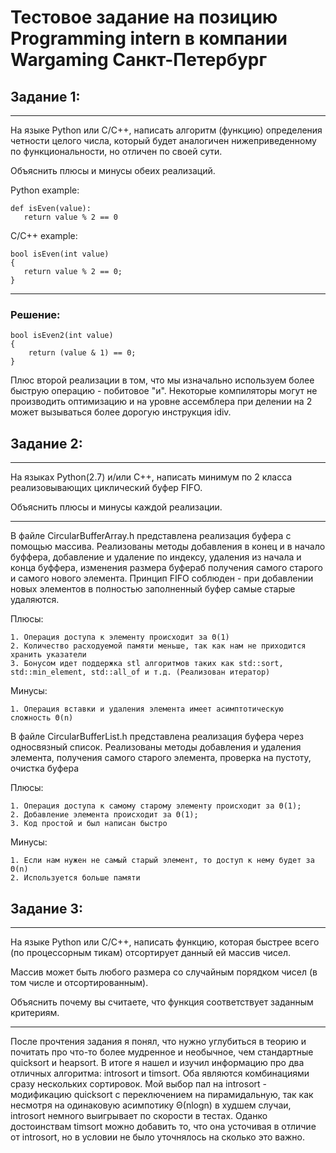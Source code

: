 # Тестовое задание на позицию Programming intern в компании Wargaming Санкт-Петербург


## Задание 1:
---
На языке Python или С/С++, написать алгоритм (функцию) определения четности целого числа, который будет аналогичен нижеприведенному по функциональности, но отличен по своей сути.

Объяснить плюсы и минусы обеих реализаций.



Python example:

```
def isEven(value):
   return value % 2 == 0
```

C/C++ example:
``` С++
bool isEven(int value)
{
   return value % 2 == 0;
}
```
---
### Решение:
``` С++
bool isEven2(int value)
{
    return (value & 1) == 0;
}
```
Плюс второй реализации в том, что мы изначально используем более быструю операцию - побитовое "и". Некоторые компиляторы могут не производить оптимизацию и на уровне ассемблера при делении на 2 может вызываться более дорогую инструкция idiv.

## Задание 2:
---
На языках Python(2.7) и/или С++, написать минимум по 2 класса реализовывающих циклический буфер FIFO.

Объяснить плюсы и минусы каждой реализации.

---

В файле СircularBufferArray.h представлена реализация буфера с помощью массива. Реализованы методы добавления в конец и в начало буффера, добавление и удаление по индексу, удаления из начала и конца буффера, изменения размера буфераб получения самого старого и самого нового элемента. Принцип FIFO соблюден - при добавлении новых элементов в полностью заполненный буфер самые старые удаляются.

Плюсы:

    1. Операция доступа к элементу происходит за Θ(1)
    2. Количество расходуемой памяти меньше, так как нам не приходится хранить указатели
    3. Бонусом идет поддержка stl алгоритмов таких как std::sort, std::min_element, std::all_of и т.д. (Реализован итератор)
Минусы:

    1. Операция вставки и удаления элемента имеет асимптотическую сложность Θ(n)
В файле CircularBufferList.h представлена реализация буфера через односвязный список. Реализованы методы добавления и удаления элемента, получения самого старого элемента, проверка на пустоту, очистка буфера

Плюсы:

    1. Операция доступа к самому старому элементу происходит за Θ(1);
    2. Добавление элемента происходит за Θ(1);
    3. Код простой и был написан быстро

Минусы:

    1. Если нам нужен не самый старый элемент, то доступ к нему будет за Θ(n)
    2. Используется больше памяти

## Задание 3:
---
На языке Python или С/С++, написать функцию, которая быстрее всего (по процессорным тикам) отсортирует данный ей массив чисел.

Массив может быть любого размера со случайным порядком чисел (в том числе и отсортированным).

Объяснить почему вы считаете, что функция соответствует заданным критериям.

---

После прочтения задания я понял, что нужно углубиться в теорию и почитать про что-то более мудренное и необычное, чем стандартные quicksort и heapsort. В итоге я нашел и изучил информацию про два отличных алгоритма: introsort и timsort. Оба являются комбинациями сразу нескольких сортировок. Мой выбор пал на introsort - модификацию quicksort с переключением на пирамидальную, так как несмотря на одинаковую асимпотику Θ(nlogn) в худшем случаи, introsort немного выигрывает по скорости в тестах. Оданко достоинствам timsort можно добавить то, что она усточивая в отличие от introsort, но в условии не было уточнялось на сколько это важно.  